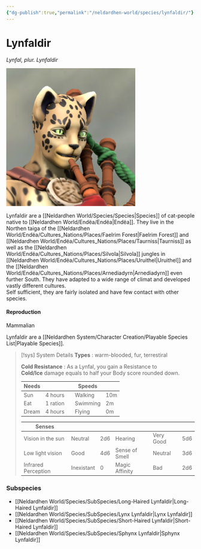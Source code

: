 ```yaml
---
{"dg-publish":true,"permalink":"/neldardhen-world/species/lynfaldir/"}
---
```


# Lynfaldir
*Lynfal, plur. Lynfaldir*

![tabaxibard-closeup.png|100](/img/user/Images/Species/tabaxibard-closeup.png)

Lynfaldir are a [[Neldardhen World/Species/Species\|Species]] of cat-people native to [[Neldardhen World/Endëa/Endëa\|Endëa]]. They live in the Northen taiga of the [[Neldardhen World/Endëa/Cultures_Nations/Places/Faelrim Forest\|Faelrim Forest]] and [[Neldardhen World/Endëa/Cultures_Nations/Places/Taurniss\|Taurniss]] as well as the [[Neldardhen World/Endëa/Cultures_Nations/Places/Silvola\|Silvola]]  jungles in [[Neldardhen World/Endëa/Cultures_Nations/Places/Uruithel\|Uruithel]] and the [[Neldardhen World/Endëa/Cultures_Nations/Places/Arnediadyrn\|Arnediadyrn]] even further South. They have adapted to a wide range of climat and developed vastly different cultures.  
Self sufficient, they are fairly isolated and have few contact with other species.
#### Reproduction
Mammalian


Lynfaldir are a [[Neldardhen System/Character Creation/Playable Species List\|Playable Species]].

> [!sys] System Details
> **Types** : warm-blooded,  fur, terrestiral 
>
> **Cold Resistance** : As a Lynfal, you gain a Resistance to **Cold/Ice** damage equals to half your Body score rounded down.
> 
> | **Needs** |          |     | **Speeds** |     |
> | --------- | -------- | --- | ---------- | --- |
> | Sun       | 4 hours  |     | Walking    | 10m |
> | Eat       | 1 ration |     | Swimming   | 2m  |
> | Dream     | 4 hours  |     | Flying     | 0m  |
> 
> | **Senses**          |            |     |                |           |     |
> | ------------------- | ---------- | --- | -------------- | --------- | --- |
> | Vision in the sun   | Neutral    | 2d6 | Hearing        | Very Good | 5d6 |
> | Low light vision    | Good       | 4d6 | Sense of Smell | Neutral   | 3d6 |
> | Infrared Perception | Inexistant | 0   | Magic Affinity | Bad       | 2d6 |

### Subspecies
- [[Neldardhen World/Species/SubSpecies/Long-Haired Lynfaldir\|Long-Haired Lynfaldir]]
- [[Neldardhen World/Species/SubSpecies/Lynx Lynfaldir\|Lynx Lynfaldir]]
- [[Neldardhen World/Species/SubSpecies/Short-Haired Lynfaldir\|Short-Haired Lynfaldir]]
- [[Neldardhen World/Species/SubSpecies/Sphynx Lynfaldir\|Sphynx Lynfaldir]]